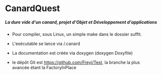 # CanardQuest
##### La dure vide d'un canard, projet d'Objet et Développement d'applications

* Pour compiler, sous Linux, un simple make dans le dossier suffit.
* L'exécutable se lance via /.canard
* La documentation est créée via doxygen (doxygen Doxyfile) 

* le dépôt Git est https://github.com/Freyj/Test, la branche la plus avancée
étant la FactoryInPlace